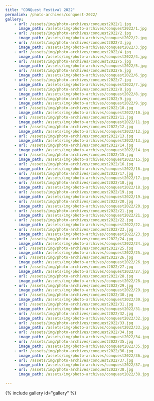 ```yaml
---
title: "CONQuest Festival 2022"
permalink: /photo-archives/conquest-2022/
gallery:
    - url: /assets/img/photo-archives/conquest2022/1.jpg
      image_path: /assets/img/photo-archives/conquest2022/1.jpg
    - url: /assets/img/photo-archives/conquest2022/2.jpg
      image_path: /assets/img/photo-archives/conquest2022/2.jpg
    - url: /assets/img/photo-archives/conquest2022/3.jpg
      image_path: /assets/img/photo-archives/conquest2022/3.jpg
    - url: /assets/img/photo-archives/conquest2022/4.jpg
      image_path: /assets/img/photo-archives/conquest2022/4.jpg
    - url: /assets/img/photo-archives/conquest2022/5.jpg
      image_path: /assets/img/photo-archives/conquest2022/5.jpg
    - url: /assets/img/photo-archives/conquest2022/6.jpg
      image_path: /assets/img/photo-archives/conquest2022/6.jpg
    - url: /assets/img/photo-archives/conquest2022/7.jpg
      image_path: /assets/img/photo-archives/conquest2022/7.jpg
    - url: /assets/img/photo-archives/conquest2022/8.jpg
      image_path: /assets/img/photo-archives/conquest2022/8.jpg
    - url: /assets/img/photo-archives/conquest2022/9.jpg
      image_path: /assets/img/photo-archives/conquest2022/9.jpg
    - url: /assets/img/photo-archives/conquest2022/10.jpg
      image_path: /assets/img/photo-archives/conquest2022/10.jpg
    - url: /assets/img/photo-archives/conquest2022/11.jpg
      image_path: /assets/img/photo-archives/conquest2022/11.jpg
    - url: /assets/img/photo-archives/conquest2022/12.jpg
      image_path: /assets/img/photo-archives/conquest2022/12.jpg
    - url: /assets/img/photo-archives/conquest2022/13.jpg
      image_path: /assets/img/photo-archives/conquest2022/13.jpg
    - url: /assets/img/photo-archives/conquest2022/14.jpg
      image_path: /assets/img/photo-archives/conquest2022/14.jpg
    - url: /assets/img/photo-archives/conquest2022/15.jpg
      image_path: /assets/img/photo-archives/conquest2022/15.jpg
    - url: /assets/img/photo-archives/conquest2022/16.jpg
      image_path: /assets/img/photo-archives/conquest2022/16.jpg
    - url: /assets/img/photo-archives/conquest2022/17.jpg
      image_path: /assets/img/photo-archives/conquest2022/17.jpg
    - url: /assets/img/photo-archives/conquest2022/18.jpg
      image_path: /assets/img/photo-archives/conquest2022/18.jpg
    - url: /assets/img/photo-archives/conquest2022/19.jpg
      image_path: /assets/img/photo-archives/conquest2022/19.jpg
    - url: /assets/img/photo-archives/conquest2022/20.jpg
      image_path: /assets/img/photo-archives/conquest2022/20.jpg
    - url: /assets/img/photo-archives/conquest2022/21.jpg
      image_path: /assets/img/photo-archives/conquest2022/21.jpg
    - url: /assets/img/photo-archives/conquest2022/22.jpg
      image_path: /assets/img/photo-archives/conquest2022/22.jpg
    - url: /assets/img/photo-archives/conquest2022/23.jpg
      image_path: /assets/img/photo-archives/conquest2022/23.jpg
    - url: /assets/img/photo-archives/conquest2022/24.jpg
      image_path: /assets/img/photo-archives/conquest2022/24.jpg
    - url: /assets/img/photo-archives/conquest2022/25.jpg
      image_path: /assets/img/photo-archives/conquest2022/25.jpg
    - url: /assets/img/photo-archives/conquest2022/26.jpg
      image_path: /assets/img/photo-archives/conquest2022/26.jpg
    - url: /assets/img/photo-archives/conquest2022/27.jpg
      image_path: /assets/img/photo-archives/conquest2022/27.jpg
    - url: /assets/img/photo-archives/conquest2022/28.jpg
      image_path: /assets/img/photo-archives/conquest2022/28.jpg
    - url: /assets/img/photo-archives/conquest2022/29.jpg
      image_path: /assets/img/photo-archives/conquest2022/29.jpg
    - url: /assets/img/photo-archives/conquest2022/30.jpg
      image_path: /assets/img/photo-archives/conquest2022/30.jpg
    - url: /assets/img/photo-archives/conquest2022/31.jpg
      image_path: /assets/img/photo-archives/conquest2022/31.jpg
    - url: /assets/img/photo-archives/conquest2022/32.jpg
      image_path: /assets/img/photo-archives/conquest2022/32.jpg
    - url: /assets/img/photo-archives/conquest2022/33.jpg
      image_path: /assets/img/photo-archives/conquest2022/33.jpg
    - url: /assets/img/photo-archives/conquest2022/34.jpg
      image_path: /assets/img/photo-archives/conquest2022/34.jpg
    - url: /assets/img/photo-archives/conquest2022/35.jpg
      image_path: /assets/img/photo-archives/conquest2022/35.jpg
    - url: /assets/img/photo-archives/conquest2022/36.jpg
      image_path: /assets/img/photo-archives/conquest2022/36.jpg
    - url: /assets/img/photo-archives/conquest2022/37.jpg
      image_path: /assets/img/photo-archives/conquest2022/37.jpg
    - url: /assets/img/photo-archives/conquest2022/38.jpg
      image_path: /assets/img/photo-archives/conquest2022/38.jpg

---
```


{% include gallery id="gallery" %}
